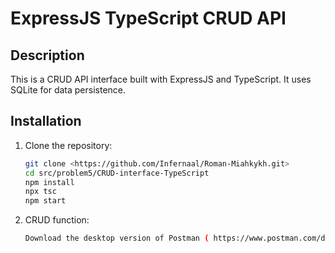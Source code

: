 # ExpressJS TypeScript CRUD API

## Description

This is a CRUD API interface built with ExpressJS and TypeScript. It uses SQLite for data persistence.

## Installation

1. Clone the repository:
   ```bash
   git clone <https://github.com/Infernaal/Roman-Miahkykh.git>
   cd src/problem5/CRUD-interface-TypeScript
   npm install
   npx tsc
   npm start

2. CRUD function:
    ```bash
    Download the desktop version of Postman ( https://www.postman.com/downloads/ ) to test the CRUD functions using POST, GET, PUT, DELETE.
